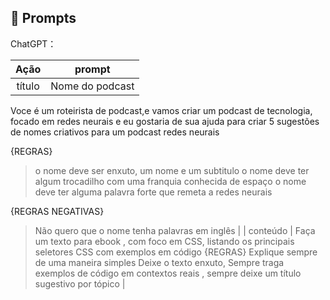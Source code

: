 ## 🧠 Prompts


ChatGPT：

|   Ação   | prompt                                                                                                                                                                                                                                                                         |
| :------: | ------------------------------------------------------------------------------------------------------------------------------------------------------------------------------------------------------------------------------------------------------------------------------ |
|  título  | Nome do podcast

Voce é um roteirista de podcast,e vamos criar um podcast de tecnologia, focado em redes neurais e eu gostaria de sua ajuda para criar 5 sugestões de nomes criativos para um podcast redes neurais

{REGRAS}
> o nome deve ser enxuto, um nome e um subtitulo
> o nome deve ter algum trocadilho com uma franquia conhecida de espaço
> o nome deve ter alguma palavra forte que remeta a redes neurais

{REGRAS NEGATIVAS}

>Não quero que o nome tenha palavras em inglês 
                                                       |
| conteúdo | Faça um texto para ebook , com foco em CSS, listando os principais seletores CSS com exemplos em código {REGRAS} Explique sempre de uma maneira simples Deixe o texto enxuto, Sempre traga exemplos de código em contextos reais , sempre deixe um título sugestivo por tópico |

